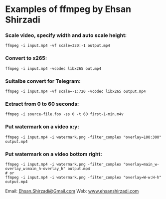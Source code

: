 # Examples of ffmpeg by Ehsan Shirzadi

### Scale video, specify width and auto scale height:
```
ffmpeg -i input.mp4 -vf scale=320:-1 output.mp4
```

### Convert to x265:
```
ffmpeg -i input.mp4 -vcodec libx265 out.mp4
```

### Suitalbe convert for Telegram:
```
ffmpeg -i input.mp4 -vf scale=-1:720 -vcodec libx265 output.mp4
```

### Extract from 0 to 60 seconds:
```
ffmpeg -i source-file.foo -ss 0 -t 60 first-1-min.m4v
```
### Put watermark on a video x:y:
```
ffmpeg -i input.mp4 -i watermark.png -filter_complex "overlay=100:300" output.mp4
```
### Put watermark on a video bottom right:
```
ffmpeg -i input.mp4 -i watermark.png -filter_complex "overlay=main_w-overlay_w:main_h-overlay_h" output.mp4
# or
ffmpeg -i input.mp4 -i watermark.png -filter_complex "overlay=W-w:H-h" output.mp4
```

Email: Ehsan.Shirzadi@Gmail.com
Web: www.ehsanshirzadi.com
